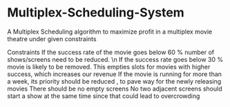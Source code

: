 # Multiplex-Scheduling-System
A Multiplex Scheduling algorithm to maximize profit in a multiplex movie theatre under given constraints


Constraints 
 If the success rate of the movie goes below 60 % number of shows/screens need to be reduced. \n 
 If the success rate goes below 30 % movie is likely to be removed. This empties slots for movies with higher success, which increases our revenue
 If the movie is running for more than a week, its priority should be reduced , to pave way for the newly releasing movies
There should be no empty screens
 No two adjacent screens should start a show at the same time since that could lead to overcrowding


